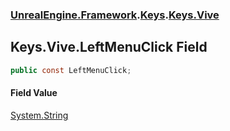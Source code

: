 ### [UnrealEngine.Framework](./UnrealEngine-Framework.md 'UnrealEngine.Framework').[Keys](./UnrealEngine-Framework-Keys.md 'UnrealEngine.Framework.Keys').[Keys.Vive](./UnrealEngine-Framework-Keys-Vive.md 'UnrealEngine.Framework.Keys.Vive')
## Keys.Vive.LeftMenuClick Field
  
```csharp
public const LeftMenuClick;
```
#### Field Value
[System.String](https://docs.microsoft.com/en-us/dotnet/api/System.String 'System.String')  
